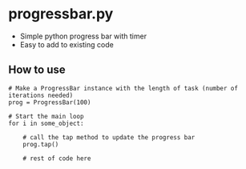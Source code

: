 progressbar.py
==============

- Simple python progress bar with timer
- Easy to add to existing code

How to use
----------

    # Make a ProgressBar instance with the length of task (number of iterations needed)
    prog = ProgressBar(100)
    
    # Start the main loop
    for i in some_object:
    
        # call the tap method to update the progress bar
        prog.tap()
        
        # rest of code here
  
  






